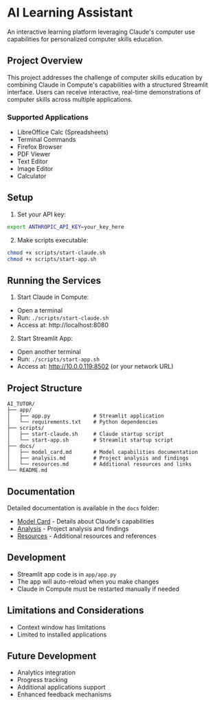 # AI Learning Assistant 

An interactive learning platform leveraging Claude's computer use capabilities for personalized computer skills education.

## Project Overview

This project addresses the challenge of computer skills education by combining Claude in Compute's capabilities with a structured Streamlit interface. Users can receive interactive, real-time demonstrations of computer skills across multiple applications.

### Supported Applications
- LibreOffice Calc (Spreadsheets)
- Terminal Commands
- Firefox Browser
- PDF Viewer
- Text Editor
- Image Editor
- Calculator

## Setup

1. Set your API key:
```bash
export ANTHROPIC_API_KEY=your_key_here
```

2. Make scripts executable:
```bash
chmod +x scripts/start-claude.sh
chmod +x scripts/start-app.sh
```

## Running the Services

1. Start Claude in Compute:
- Open a terminal
- Run: `./scripts/start-claude.sh`
- Access at: http://localhost:8080

2. Start Streamlit App:
- Open another terminal
- Run: `./scripts/start-app.sh`
- Access at: http://10.0.0.119:8502 (or your network URL)

## Project Structure
```
AI_TUTOR/
├── app/
│   ├── app.py              # Streamlit application
│   └── requirements.txt    # Python dependencies
├── scripts/
│   ├── start-claude.sh     # Claude startup script
│   └── start-app.sh        # Streamlit startup script
├── docs/
│   ├── model_card.md       # Model capabilities documentation
│   ├── analysis.md         # Project analysis and findings
│   └── resources.md        # Additional resources and links
└── README.md
```

## Documentation

Detailed documentation is available in the `docs` folder:
- [Model Card](docs/model_card.md) - Details about Claude's capabilities
- [Analysis](docs/analysis.md) - Project analysis and findings
- [Resources](docs/resources.md) - Additional resources and references

## Development

- Streamlit app code is in `app/app.py`
- The app will auto-reload when you make changes
- Claude in Compute must be restarted manually if needed

## Limitations and Considerations
- Context window has limitations
- Limited to installed applications

## Future Development
- Analytics integration
- Progress tracking
- Additional applications support
- Enhanced feedback mechanisms

